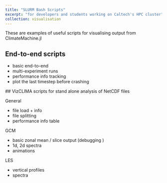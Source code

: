 ```yaml
---
title: "SLURM Bash Scripts"
excerpt: "for developers and students working on Caltech's HPC cluster"
collection: visualisation
---
```


These are examples of useful scripts for visualising output from ClimateMachine.jl

## End-to-end scripts
- basic end-to-end
- multi-experiment runs
- performance info tracking
- plot the last timestep before crashing


## VizCLIMA scripts for stand alone analysis of NetCDF files

General
- file load + info
- file splitting
- performance info table

GCM
- basic zonal mean / slice output (debugging )
- 1d, 2d spectra
- animations

LES
- vertical profiles
- spectra
